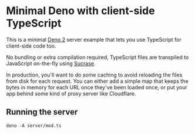 # Minimal Deno with client-side TypeScript

This is a minimal [Deno 2](https://deno.land) server example that lets you use TypeScript for client-side code too.

No bundling or extra compilation required, TypeScript files are transpiled to JavaScript on-the-fly using [Sucrase](https://sucrase.io).

In production, you'll want to do some caching to avoid reloading the files from disk for each request. You can either add a simple map that keeps the bytes in memory for each URL once they've been loaded once, or put your app behind some kind of proxy server like Cloudflare.

## Running the server

    deno -A server/mod.ts
